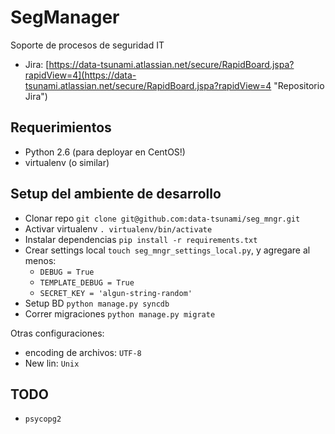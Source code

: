 SegManager
==========

Soporte de procesos de seguridad IT


* Jira: [https://data-tsunami.atlassian.net/secure/RapidBoard.jspa?rapidView=4](https://data-tsunami.atlassian.net/secure/RapidBoard.jspa?rapidView=4 "Repositorio Jira")


Requerimientos
--------------

* Python 2.6 (para deployar en CentOS!)
* virtualenv (o similar)

Setup del ambiente de desarrollo
------------------------------

* Clonar repo `git clone git@github.com:data-tsunami/seg_mngr.git`
* Activar virtualenv `. virtualenv/bin/activate`
* Instalar dependencias `pip install -r requirements.txt`
* Crear settings local `touch seg_mngr_settings_local.py`, y agregare al menos:
    - `DEBUG = True`
    - `TEMPLATE_DEBUG = True`
    - `SECRET_KEY = 'algun-string-random'`
* Setup BD `python manage.py syncdb`
* Correr migraciones `python manage.py migrate`

Otras configuraciones:

* encoding de archivos: `UTF-8`
* New lin: `Unix`

TODO
----

* `psycopg2`

